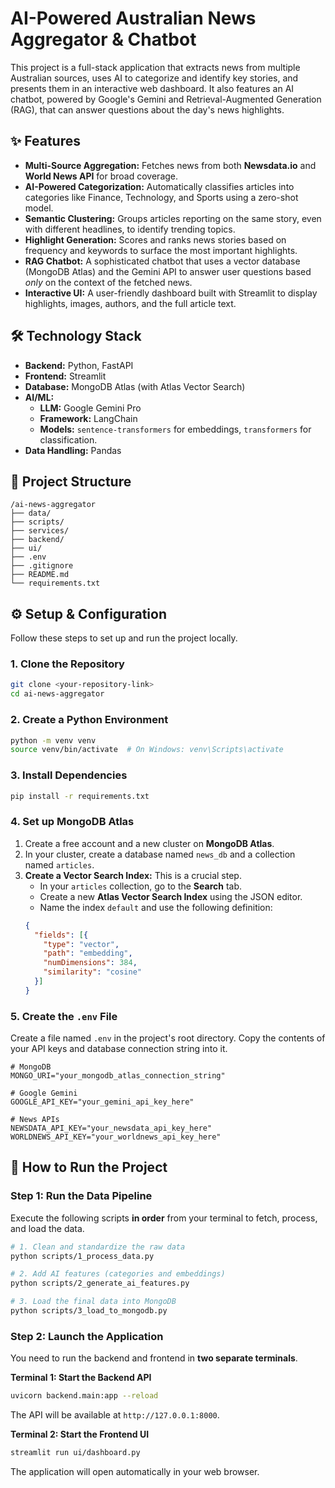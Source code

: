 # AI-Powered Australian News Aggregator & Chatbot

This project is a full-stack application that extracts news from multiple Australian sources, uses AI to categorize and identify key stories, and presents them in an interactive web dashboard. It also features an AI chatbot, powered by Google's Gemini and Retrieval-Augmented Generation (RAG), that can answer questions about the day's news highlights.

## ✨ Features

* **Multi-Source Aggregation:** Fetches news from both **Newsdata.io** and **World News API** for broad coverage.
* **AI-Powered Categorization:** Automatically classifies articles into categories like Finance, Technology, and Sports using a zero-shot model.
* **Semantic Clustering:** Groups articles reporting on the same story, even with different headlines, to identify trending topics.
* **Highlight Generation:** Scores and ranks news stories based on frequency and keywords to surface the most important highlights.
* **RAG Chatbot:** A sophisticated chatbot that uses a vector database (MongoDB Atlas) and the Gemini API to answer user questions based *only* on the context of the fetched news.
* **Interactive UI:** A user-friendly dashboard built with Streamlit to display highlights, images, authors, and the full article text.

## 🛠️ Technology Stack

* **Backend:** Python, FastAPI
* **Frontend:** Streamlit
* **Database:** MongoDB Atlas (with Atlas Vector Search)
* **AI/ML:**
    * **LLM:** Google Gemini Pro
    * **Framework:** LangChain
    * **Models:** `sentence-transformers` for embeddings, `transformers` for classification.
* **Data Handling:** Pandas

## 📁 Project Structure

```
/ai-news-aggregator
├── data/
├── scripts/
├── services/
├── backend/
├── ui/
├── .env
├── .gitignore
├── README.md
└── requirements.txt
```

## ⚙️ Setup & Configuration

Follow these steps to set up and run the project locally.

### 1. Clone the Repository
```bash
git clone <your-repository-link>
cd ai-news-aggregator
```

### 2. Create a Python Environment
```bash
python -m venv venv
source venv/bin/activate  # On Windows: venv\Scripts\activate
```

### 3. Install Dependencies
```bash
pip install -r requirements.txt
```

### 4. Set up MongoDB Atlas
1.  Create a free account and a new cluster on **MongoDB Atlas**.
2.  In your cluster, create a database named `news_db` and a collection named `articles`.
3.  **Create a Vector Search Index:** This is a crucial step.
    * In your `articles` collection, go to the **Search** tab.
    * Create a new **Atlas Vector Search Index** using the JSON editor.
    * Name the index `default` and use the following definition:
    ```json
    {
      "fields": [{
        "type": "vector",
        "path": "embedding",
        "numDimensions": 384,
        "similarity": "cosine"
      }]
    }
    ```

### 5. Create the `.env` File
Create a file named `.env` in the project's root directory. Copy the contents of your API keys and database connection string into it.

```
# MongoDB
MONGO_URI="your_mongodb_atlas_connection_string"

# Google Gemini
GOOGLE_API_KEY="your_gemini_api_key_here"

# News APIs
NEWSDATA_API_KEY="your_newsdata_api_key_here"
WORLDNEWS_API_KEY="your_worldnews_api_key_here"
```

## 🚀 How to Run the Project

### Step 1: Run the Data Pipeline
Execute the following scripts **in order** from your terminal to fetch, process, and load the data.

```bash
# 1. Clean and standardize the raw data
python scripts/1_process_data.py

# 2. Add AI features (categories and embeddings)
python scripts/2_generate_ai_features.py

# 3. Load the final data into MongoDB
python scripts/3_load_to_mongodb.py
```

### Step 2: Launch the Application
You need to run the backend and frontend in **two separate terminals**.

**Terminal 1: Start the Backend API**
```bash
uvicorn backend.main:app --reload
```
The API will be available at `http://127.0.0.1:8000`.

**Terminal 2: Start the Frontend UI**
```bash
streamlit run ui/dashboard.py
```
The application will open automatically in your web browser.